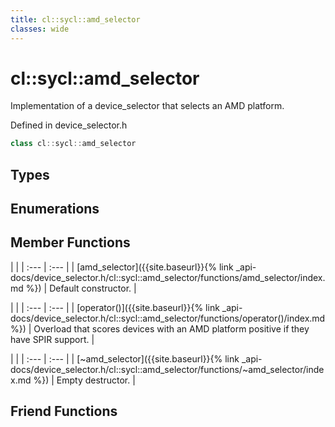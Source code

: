 ```yaml
---
title: cl::sycl::amd_selector
classes: wide
---
```

# cl::sycl::amd_selector

Implementation of a device_selector that selects an AMD platform. 

Defined in device_selector.h

```cpp
class cl::sycl::amd_selector
```

## Types

## Enumerations

## Member Functions

   |   |
| :--- | :--- |
| [amd_selector]({{site.baseurl}}{% link _api-docs/device_selector.h/cl::sycl::amd_selector/functions/amd_selector/index.md %}) | Default constructor.  |

   |   |
| :--- | :--- |
| [operator()]({{site.baseurl}}{% link _api-docs/device_selector.h/cl::sycl::amd_selector/functions/operator()/index.md %}) | Overload that scores devices with an AMD platform positive if they have SPIR support.  |

   |   |
| :--- | :--- |
| [~amd_selector]({{site.baseurl}}{% link _api-docs/device_selector.h/cl::sycl::amd_selector/functions/~amd_selector/index.md %}) | Empty destructor.  |


## Friend Functions

